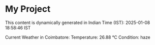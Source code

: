 # My Project

This content is dynamically generated in Indian Time (IST): 2025-01-08 18:58:46 IST


Current Weather in Coimbatore:
Temperature: 26.88 °C
Condition: haze
